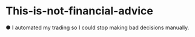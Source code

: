 # This-is-not-financial-advice
● I automated my trading so I could stop making bad decisions manually.
